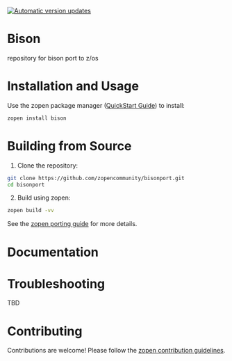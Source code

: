 [![Automatic version updates](https://github.com/ZOSOpenTools/bisonport/actions/workflows/bump.yml/badge.svg)](https://github.com/ZOSOpenTools/bisonport/actions/workflows/bump.yml)

# Bison

repository for bison port to z/os

# Installation and Usage

Use the zopen package manager ([QuickStart Guide](https://zopen.community/#/Guides/QuickStart)) to install:
```bash
zopen install bison
```

# Building from Source

1. Clone the repository:
```bash
git clone https://github.com/zopencommunity/bisonport.git
cd bisonport
```
2. Build using zopen:
```bash
zopen build -vv
```

See the [zopen porting guide](https://zopen.community/#/Guides/Porting) for more details.

# Documentation


# Troubleshooting
TBD

# Contributing
Contributions are welcome! Please follow the [zopen contribution guidelines](https://github.com/zopencommunity/meta/blob/main/CONTRIBUTING.md).
